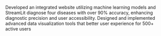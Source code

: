 Developed an integrated website utilizing machine learning models and StreamLit diagnose
four diseases with over 90% accuracy, enhancing diagnostic precision and user accessibility.
Designed and implemented advanced data visualization tools that better user experience for
500+ active users
